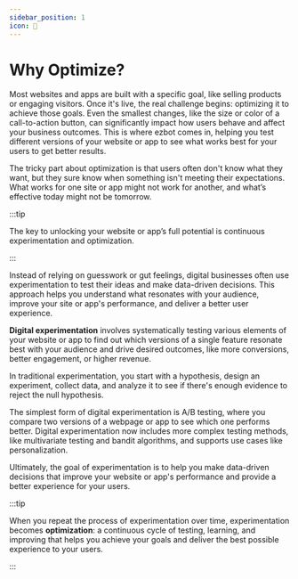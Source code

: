 ```yaml
---
sidebar_position: 1
icon: 🚀
---
```


# Why Optimize?

Most websites and apps are built with a specific goal, like selling products or engaging visitors. Once it's live, the real challenge begins: optimizing it to achieve those goals. Even the smallest changes, like the size or color of a call-to-action button, can significantly impact how users behave and affect your business outcomes. This is where ezbot comes in, helping you test different versions of your website or app to see what works best for your users to get better results.

The tricky part about optimization is that users often don't know what they want, but they sure know when something isn't meeting their expectations. What works for one site or app might not work for another, and what’s effective today might not be tomorrow.

:::tip

The key to unlocking your website or app’s full potential is continuous experimentation and optimization.

:::

Instead of relying on guesswork or gut feelings, digital businesses often use experimentation to test their ideas and make data-driven decisions. This approach helps you understand what resonates with your audience, improve your site or app's performance, and deliver a better user experience.

**Digital experimentation** involves systematically testing various elements of your website or app to find out which versions of a single feature resonate best with your audience and drive desired outcomes, like more conversions, better engagement, or higher revenue.

In traditional experimentation, you start with a hypothesis, design an experiment, collect data, and analyze it to see if there's enough evidence to reject the null hypothesis.

The simplest form of digital experimentation is A/B testing, where you compare two versions of a webpage or app to see which one performs better. Digital experimentation now includes more complex testing methods, like multivariate testing and bandit algorithms, and supports use cases like personalization.

Ultimately, the goal of experimentation is to help you make data-driven decisions that improve your website or app's performance and provide a better experience for your users.

:::tip

When you repeat the process of experimentation over time, experimentation becomes **optimization**: a continuous cycle of testing, learning, and improving that helps you achieve your goals and deliver the best possible experience to your users.

:::

